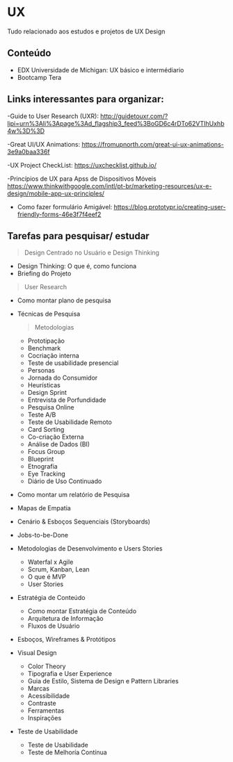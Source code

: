 # UX

Tudo relacionado aos estudos e projetos de UX Design

## Conteúdo

- EDX Universidade de Michigan: UX básico e intermédiario
- Bootcamp Tera

## Links interessantes para organizar:

-Guide to User Research (UXR):
http://guidetouxr.com/?lipi=urn%3Ali%3Apage%3Ad_flagship3_feed%3BoGD6c4rDTo62VTIhUxhb4w%3D%3D

-Great UI/UX Animations:
https://fromupnorth.com/great-ui-ux-animations-3e9a0baa336f

-UX Project CheckList:
https://uxchecklist.github.io/

-Princípios de UX para Apss de Dispositivos Móveis
https://www.thinkwithgoogle.com/intl/pt-br/marketing-resources/ux-e-design/mobile-app-ux-principles/

- Como fazer formulário Amigável: https://blog.prototypr.io/creating-user-friendly-forms-46e3f7f4eef2

## Tarefas para pesquisar/ estudar

> Design Centrado no Usuário e Design Thinking
- Design Thinking: O que é, como funciona
- Briefing do Projeto

> User Research
- Como montar plano de pesquisa
- Técnicas de Pesquisa
  > Metodologias
  - Prototipação
  - Benchmark
  - Cocriação interna
  - Teste de usabilidade presencial
  - Personas
  - Jornada do Consumidor
  - Heurísticas
  - Design Sprint
  - Entrevista de Porfundidade
  - Pesquisa Online
  - Teste A/B
  - Teste de Usabilidade Remoto
  - Card Sorting
  - Co-criação Externa
  - Análise de Dados (BI)
  - Focus Group
  - Blueprint
  - Etnografia
  - Eye Tracking
  - Diário de Uso Continuado
- Como montar um relatório de Pesquisa

- Mapas de Empatia
- Cenário & Esboços Sequenciais (Storyboards)
- Jobs-to-be-Done

- Metodologias de Desenvolvimento e Users Stories
  - Waterfal x Agile
  - Scrum, Kanban, Lean 
  - O que é MVP
  - User Stories
  
- Estratégia de Conteúdo
  - Como montar Estratégia de Conteúdo
  - Arquitetura de Informação
  - Fluxos de Usuário
  
- Esboços, Wireframes & Protótipos

- Visual Design
  - Color Theory
  - Tipografia e User Experience
  - Guia de Estilo, Sistema de Design e Pattern Libraries
  - Marcas
  - Acessibilidade
  - Contraste
  - Ferramentas
  - Inspirações
  
- Teste de Usabilidade
  - Teste de Usabilidade
  - Teste de Melhoría Contínua
  
